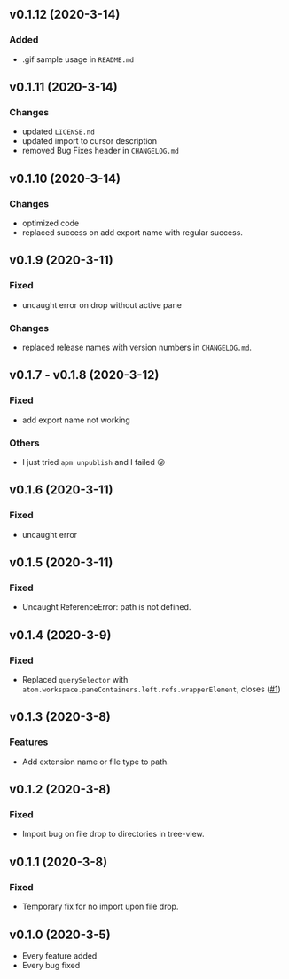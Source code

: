 
## v0.1.12 (2020-3-14)

### Added
* .gif sample usage in `README.md`

## v0.1.11 (2020-3-14)

### Changes
* updated `LICENSE.nd`
* updated import to cursor description
* removed Bug Fixes header in `CHANGELOG.md`

## v0.1.10 (2020-3-14)

### Changes
* optimized code
* replaced success on add export name with regular success.

## v0.1.9 (2020-3-11)

### Fixed
* uncaught error on drop without active pane

### Changes
* replaced release names with version numbers in `CHANGELOG.md`.

## v0.1.7 - v0.1.8 (2020-3-12)

### Fixed
* add export name not working

### Others
* I just tried `apm unpublish` and I failed 😛

## v0.1.6 (2020-3-11)

### Fixed
* uncaught error

## v0.1.5 (2020-3-11)

### Fixed
* Uncaught ReferenceError: path is not defined.

## v0.1.4 (2020-3-9)

### Fixed
* Replaced `querySelector` with `atom.workspace.paneContainers.left.refs.wrapperElement`, closes ([#1](https://github.com/ElecTreeFrying/javascript-drag-import/issues/1))

## v0.1.3 (2020-3-8)

### Features
* Add extension name or file type to path.

## v0.1.2 (2020-3-8)

### Fixed
* Import bug on file drop to directories in tree-view.

## v0.1.1 (2020-3-8)

### Fixed
* Temporary fix for no import upon file drop.

## v0.1.0 (2020-3-5)
* Every feature added
* Every bug fixed
